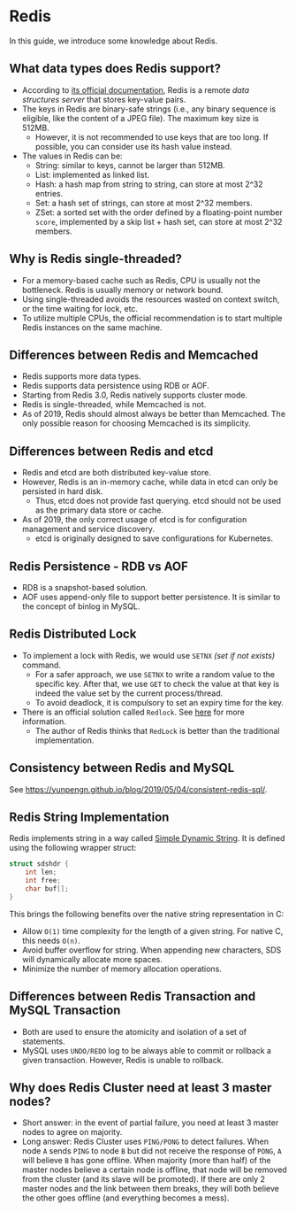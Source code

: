 # Redis

In this guide, we introduce some knowledge about Redis.

## What data types does Redis support?

- According to [its official documentation](https://redis.io/topics/data-types-intro), Redis is a remote _data structures server_ that stores key-value pairs.
- The keys in Redis are binary-safe strings (i.e., any binary sequence is eligible, like the content of a JPEG file). The maximum key size is 512MB.
    - However, it is not recommended to use keys that are too long. If possible, you can consider use its hash value instead.
- The values in Redis can be:
    - String: similar to keys, cannot be larger than 512MB.
    - List: implemented as linked list.
    - Hash: a hash map from string to string, can store at most 2^32 entries.
    - Set: a hash set of strings, can store at most 2^32 members.
    - ZSet: a sorted set with the order defined by a floating-point number `score`, implemented by a skip list + hash set, can store at most 2^32 members.

## Why is Redis single-threaded?

- For a memory-based cache such as Redis, CPU is usually not the bottleneck. Redis is usually memory or network bound.
- Using single-threaded avoids the resources wasted on context switch, or the time waiting for lock, etc.
- To utilize multiple CPUs, the official recommendation is to start multiple Redis instances on the same machine.

## Differences between Redis and Memcached

- Redis supports more data types.
- Redis supports data persistence using RDB or AOF.
- Starting from Redis 3.0, Redis natively supports cluster mode.
- Redis is single-threaded, while Memcached is not.
- As of 2019, Redis should almost always be better than Memcached. The only possible reason for choosing Memcached is its simplicity.

## Differences between Redis and etcd

- Redis and etcd are both distributed key-value store.
- However, Redis is an in-memory cache, while data in etcd can only be persisted in hard disk.
	- Thus, etcd does not provide fast querying. etcd should not be used as the primary data store or cache.
- As of 2019, the only correct usage of etcd is for configuration management and service discovery.
	- etcd is originally designed to save configurations for Kubernetes.

## Redis Persistence - RDB vs AOF

- RDB is a snapshot-based solution.
- AOF uses append-only file to support better persistence. It is similar to the concept of binlog in MySQL.

## Redis Distributed Lock

- To implement a lock with Redis, we would use `SETNX` _(set if not exists)_ command.
	- For a safer approach, we use `SETNX` to write a random value to the specific key. After that, we use `GET` to check the value at that key is indeed the value set by the current process/thread.
	- To avoid deadlock, it is compulsory to set an expiry time for the key.
- There is an official solution called `Redlock`. See [here](https://redis.io/topics/distlock) for more information.
	- The author of Redis thinks that `RedLock` is better than the traditional implementation.

## Consistency between Redis and MySQL

See https://yunpengn.github.io/blog/2019/05/04/consistent-redis-sql/.

## Redis String Implementation

Redis implements string in a way called [Simple Dynamic String](https://github.com/antirez/sds). It is defined using the following wrapper struct:

```cpp
struct sdshdr {
    int len;
    int free;
    char buf[];
}
```

This brings the following benefits over the native string representation in C:

- Allow `O(1)` time complexity for the length of a given string. For native C, this needs `O(n)`.
- Avoid buffer overflow for string. When appending new characters, SDS will dynamically allocate more spaces.
- Minimize the number of memory allocation operations.

## Differences between Redis Transaction and MySQL Transaction

- Both are used to ensure the atomicity and isolation of a set of statements.
- MySQL uses `UNDO/REDO` log to be always able to commit or rollback a given transaction. However, Redis is unable to rollback.

## Why does Redis Cluster need at least 3 master nodes?

- Short answer: in the event of partial failure, you need at least 3 master nodes to agree on majority.
- Long answer: Redis Cluster uses `PING/PONG` to detect failures. When node `A` sends `PING` to node `B` but did not receive the response of `PONG`, `A` will believe `B` has gone offline. When majority (more than half) of the master nodes believe a certain node is offline, that node will be removed from the cluster (and its slave will be promoted). If there are only 2 master nodes and the link between them breaks, they will both believe the other goes offline (and everything becomes a mess).
